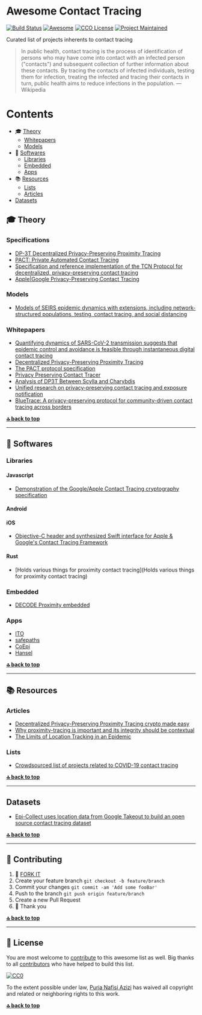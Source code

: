 # Awesome Contact Tracing 

[![Build Status](https://api.travis-ci.org/puria/awesome-contact-tracing.svg?branch=master)](https://travis-ci.org/puria/awesome-contact-tracing)
[![Awesome](https://cdn.rawgit.com/sindresorhus/awesome/d7305f38d29fed78fa85652e3a63e154dd8e8829/media/badge.svg)](https://github.com/sindresorhus/awesome)
[![CCO License](https://img.shields.io/badge/license-CC0-blue.svg?style=plastic "CC0 License")](#contributing-and-license)
[![Project Maintained](https://img.shields.io/badge/project-maintained-brightgreen.svg?style=plastic "Project Maintained")](https://github.com/puria/awesome-contact-tracing/commits/master)


Curated list of projects inherents to contact tracing

> In public health, contact tracing is the process of identification of persons who may have come into contact with an infected person ("contacts") and subsequent collection of further information about these contacts. By tracing the contacts of infected individuals, testing them for infection, treating the infected and tracing their contacts in turn, public health aims to reduce infections in the population.
> &mdash; Wikipedia

# Contents

* 🎓 [Theory](#theory)
  * [Whitepapers](#whitepapers)
  * [Models](#models)
* 💾 [Softwares](#softwares)
  * [Libraries](#libraries)
  * [Embedded](#embedded)
  * [Apps](#apps)
* 📚 [Resources](#resources)
  * [Lists](#lists)
  * [Articles](#articles)
* [Datasets](#datasets)


## 🎓 Theory
### Specifications

 * [DP-3T Decentralized Privacy-Preserving Proximity Tracing](https://github.com/DP-3T/documents)
 * [PACT: Private Automated Contact Tracing](https://pact.mit.edu/)
 * [Specification and reference implementation of the TCN Protocol for decentralized, privacy-preserving contact tracing](https://github.com/TCNCoalition/TCN)
 * [Apple|Google Privacy-Preserving Contact Tracing](https://www.apple.com/covid19/contacttracing/)

### Models
 * [Models of SEIRS epidemic dynamics with extensions, including network-structured populations, testing, contact tracing, and social distancing](https://github.com/ryansmcgee/seirsplus)

### Whitepapers
 * [Quantifying dynamics of SARS-CoV-2 transmission suggests that epidemic control and avoidance is feasible through instantaneous digital contact tracing](https://github.com/BDI-pathogens/covid-19_instant_tracing)
 * [Decentralized Privacy-Preserving Proximity Tracing](https://github.com/DP-3T/documents/blob/master/DP3T%20White%20Paper.pdf)
 * [The PACT protocol specification](https://pact.mit.edu/wp-content/uploads/2020/04/The-PACT-protocol-specification-ver-0.1.pdf)
 * [Privacy Preserving Contact Tracer](https://github.com/TracingWithPrivacy/paper/blob/master/pp-contact-tracer.pdf)
 * [Analysis of DP3T Between Scylla and Charybdis](https://eprint.iacr.org/2020/399.pdf)
 * [Unified research on privacy-preserving contact tracing and exposure notification ](https://docs.google.com/document/d/16Kh4_Q_tmyRh0-v452wiul9oQAiTRj8AdZ5vcOJum9Y/edit?ts=5e801c37#)
 * [BlueTrace: A privacy-preserving protocol for community-driven contact tracing across borders](https://bluetrace.io/static/bluetrace_whitepaper-938063656596c104632def383eb33b3c.pdf)

**[🔝 back to top](#contents)**
***

## 💾 Softwares

### Libraries

#### Javascript
 * [Demonstration of the Google/Apple Contact Tracing cryptography specification](https://github.com/readwritetools/contact-tracing)

#### Android

#### iOS
 * [Objective-C header and synthesized Swift interface for Apple & Google's Contact Tracing Framework](https://github.com/BDI-pathogens/covid-19_instant_tracing)

#### Rust
 * [Holds various things for proximity contact tracing](Holds various things for proximity contact tracing)

### Embedded
 * [DECODE Proximity embedded](https://github.com/dyne/decode-proximity-hw)

### Apps
 * [ITO](https://github.com/ito-org)
 * [safepaths](http://safepaths.mit.edu/)
 * [CoEpi](https://www.coepi.org/)
 * [Hansel](https://github.com/gethansel/hansel)


**[🔝 back to top](#contents)**
***

## 📚 Resources

### Articles
 * [Decentralized Privacy-Preserving Proximity Tracing crypto made easy](https://medium.com/@jaromil/decentralized-privacy-preserving-proximity-tracing-cryptography-made-easy-af0a6ae48640)
 * [Why proximity-tracing is important and its integrity should be contextual](https://medium.com/@jaromil/why-proximity-tracing-is-important-and-its-integrity-should-be-contextual-2b46e5681a45)
 * [The Limits of Location Tracking in an Epidemic](https://www.aclu.org/report/aclu-white-paper-limits-location-tracking-epidemic)


### Lists
 * [Crowdsourced list of projects related to COVID-19 contact tracing](https://github.com/shankari/covid-19-tracing-projects)

**[🔝 back to top](#contents)**
***

## Datasets
 * [Epi-Collect uses location data from Google Takeout to build an open source contact tracing dataset](https://github.com/epicollect/epi-collect)

**[🔝 back to top](#contents)**
***
## 👤 Contributing

1.  🔀 [FORK IT](../../fork)
2.  Create your feature branch `git checkout -b feature/branch`
3.  Commit your changes `git commit -am 'Add some fooBar'`
4.  Push to the branch `git push origin feature/branch`
5.  Create a new Pull Request
6.  🙏 Thank you

**[🔝 back to top](#contents)**

***
## 💼 License

You are most welcome to [contribute](#-contributing) to this awesome list as 
well. Big thanks to all [contributors](https://github.com/puria/awesome-contact-tracing/graphs/contributors)
who have helped to build this list.

[![CC0](https://licensebuttons.net/p/zero/1.0/88x31.png)](https://creativecommons.org/publicdomain/zero/1.0/)

To the extent possible under law, [Puria Nafisi Azizi](https://github.com/puria)
has waived all copyright and related or neighboring rights to this work.

**[🔝 back to top](#contents)**
